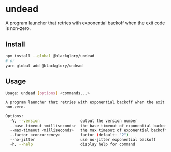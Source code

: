 # undead
A program launcher that retries with exponential backoff when the exit code is non-zero.

## Install
```sh
npm install --global @blackglory/undead
# or
yarn global add @blackglory/undead
```

## Usage
```sh
Usage: undead [options] <commands...>

A program launcher that retries with exponential backoff when the exit code is
non-zero.

Options:
  -V, --version                  output the version number
  --base-timeout <milliseconds>  the base timeout of exponential backoff (default: "1000")
  --max-timeout <milliseconds>   the max timeout of exponential backoff (default: "Infinity")
  --factor <concurrency>         factor (default: "2")
  --no-jitter                    use no-jitter exponential backoff
  -h, --help                     display help for command
```
